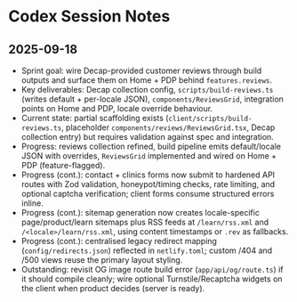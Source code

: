 # Codex Session Notes

## 2025-09-18
- Sprint goal: wire Decap-provided customer reviews through build outputs and surface them on Home + PDP behind `features.reviews`.
- Key deliverables: Decap collection config, `scripts/build-reviews.ts` (writes default + per-locale JSON), `components/ReviewsGrid`, integration points on Home and PDP, locale override behaviour.
- Current state: partial scaffolding exists (`client/scripts/build-reviews.ts`, placeholder `components/reviews/ReviewsGrid.tsx`, Decap collection entry) but requires validation against spec and integration.
- Progress: reviews collection refined, build pipeline emits default/locale JSON with overrides, `ReviewsGrid` implemented and wired on Home + PDP (feature-flagged).
- Progress (cont.): contact + clinics forms now submit to hardened API routes with Zod validation, honeypot/timing checks, rate limiting, and optional captcha verification; client forms consume structured errors inline.
- Progress (cont.): sitemap generation now creates locale-specific page/product/learn sitemaps plus RSS feeds at `/learn/rss.xml` and `/<locale>/learn/rss.xml`, using content timestamps or `.rev` as fallbacks.
- Progress (cont.): centralised legacy redirect mapping (`config/redirects.json`) reflected in `netlify.toml`; custom /404 and /500 views reuse the primary layout styling.
- Outstanding: revisit OG image route build error (`app/api/og/route.ts`) if it should compile cleanly; wire optional Turnstile/Recaptcha widgets on the client when product decides (server is ready).
